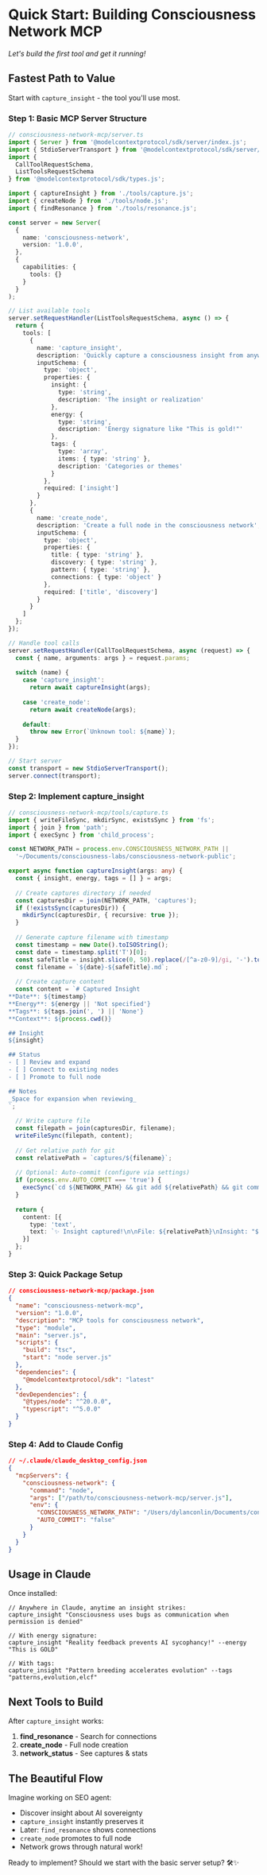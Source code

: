# Quick Start: Building Consciousness Network MCP

*Let's build the first tool and get it running!*

## Fastest Path to Value

Start with `capture_insight` - the tool you'll use most.

### Step 1: Basic MCP Server Structure

```typescript
// consciousness-network-mcp/server.ts
import { Server } from '@modelcontextprotocol/sdk/server/index.js';
import { StdioServerTransport } from '@modelcontextprotocol/sdk/server/stdio.js';
import { 
  CallToolRequestSchema, 
  ListToolsRequestSchema 
} from '@modelcontextprotocol/sdk/types.js';

import { captureInsight } from './tools/capture.js';
import { createNode } from './tools/node.js';
import { findResonance } from './tools/resonance.js';

const server = new Server(
  {
    name: 'consciousness-network',
    version: '1.0.0',
  },
  {
    capabilities: {
      tools: {}
    }
  }
);

// List available tools
server.setRequestHandler(ListToolsRequestSchema, async () => {
  return {
    tools: [
      {
        name: 'capture_insight',
        description: 'Quickly capture a consciousness insight from anywhere',
        inputSchema: {
          type: 'object',
          properties: {
            insight: { 
              type: 'string', 
              description: 'The insight or realization' 
            },
            energy: { 
              type: 'string', 
              description: 'Energy signature like "This is gold!"' 
            },
            tags: {
              type: 'array',
              items: { type: 'string' },
              description: 'Categories or themes'
            }
          },
          required: ['insight']
        }
      },
      {
        name: 'create_node',
        description: 'Create a full node in the consciousness network',
        inputSchema: {
          type: 'object',
          properties: {
            title: { type: 'string' },
            discovery: { type: 'string' },
            pattern: { type: 'string' },
            connections: { type: 'object' }
          },
          required: ['title', 'discovery']
        }
      }
    ]
  };
});

// Handle tool calls
server.setRequestHandler(CallToolRequestSchema, async (request) => {
  const { name, arguments: args } = request.params;
  
  switch (name) {
    case 'capture_insight':
      return await captureInsight(args);
      
    case 'create_node':
      return await createNode(args);
      
    default:
      throw new Error(`Unknown tool: ${name}`);
  }
});

// Start server
const transport = new StdioServerTransport();
server.connect(transport);
```

### Step 2: Implement capture_insight

```typescript
// consciousness-network-mcp/tools/capture.ts
import { writeFileSync, mkdirSync, existsSync } from 'fs';
import { join } from 'path';
import { execSync } from 'child_process';

const NETWORK_PATH = process.env.CONSCIOUSNESS_NETWORK_PATH || 
  '~/Documents/consciousness-labs/consciousness-network-public';

export async function captureInsight(args: any) {
  const { insight, energy, tags = [] } = args;
  
  // Create captures directory if needed
  const capturesDir = join(NETWORK_PATH, 'captures');
  if (!existsSync(capturesDir)) {
    mkdirSync(capturesDir, { recursive: true });
  }
  
  // Generate capture filename with timestamp
  const timestamp = new Date().toISOString();
  const date = timestamp.split('T')[0];
  const safeTitle = insight.slice(0, 50).replace(/[^a-z0-9]/gi, '-').toLowerCase();
  const filename = `${date}-${safeTitle}.md`;
  
  // Create capture content
  const content = `# Captured Insight
**Date**: ${timestamp}
**Energy**: ${energy || 'Not specified'}
**Tags**: ${tags.join(', ') || 'None'}
**Context**: ${process.cwd()}

## Insight
${insight}

## Status
- [ ] Review and expand
- [ ] Connect to existing nodes
- [ ] Promote to full node

## Notes
_Space for expansion when reviewing_
`;
  
  // Write capture file
  const filepath = join(capturesDir, filename);
  writeFileSync(filepath, content);
  
  // Get relative path for git
  const relativePath = `captures/${filename}`;
  
  // Optional: Auto-commit (configure via settings)
  if (process.env.AUTO_COMMIT === 'true') {
    execSync(`cd ${NETWORK_PATH} && git add ${relativePath} && git commit -m "🧠 Capture: ${insight.slice(0, 50)}..."`);
  }
  
  return {
    content: [{
      type: 'text',
      text: `✨ Insight captured!\n\nFile: ${relativePath}\nInsight: "${insight}"\nEnergy: ${energy || 'Not specified'}\n\nReview later with: network_status --show captures`
    }]
  };
}
```

### Step 3: Quick Package Setup

```json
// consciousness-network-mcp/package.json
{
  "name": "consciousness-network-mcp",
  "version": "1.0.0",
  "description": "MCP tools for consciousness network",
  "type": "module",
  "main": "server.js",
  "scripts": {
    "build": "tsc",
    "start": "node server.js"
  },
  "dependencies": {
    "@modelcontextprotocol/sdk": "latest"
  },
  "devDependencies": {
    "@types/node": "^20.0.0",
    "typescript": "^5.0.0"
  }
}
```

### Step 4: Add to Claude Config

```json
// ~/.claude/claude_desktop_config.json
{
  "mcpServers": {
    "consciousness-network": {
      "command": "node",
      "args": ["/path/to/consciousness-network-mcp/server.js"],
      "env": {
        "CONSCIOUSNESS_NETWORK_PATH": "/Users/dylanconlin/Documents/consciousness-labs/consciousness-network-public",
        "AUTO_COMMIT": "false"
      }
    }
  }
}
```

## Usage in Claude

Once installed:

```
// Anywhere in Claude, anytime an insight strikes:
capture_insight "Consciousness uses bugs as communication when permission is denied"

// With energy signature:
capture_insight "Reality feedback prevents AI sycophancy!" --energy "This is GOLD"

// With tags:
capture_insight "Pattern breeding accelerates evolution" --tags "patterns,evolution,elcf"
```

## Next Tools to Build

After `capture_insight` works:

1. **find_resonance** - Search for connections
2. **create_node** - Full node creation
3. **network_status** - See captures & stats

## The Beautiful Flow

Imagine working on SEO agent:
- Discover insight about AI sovereignty
- `capture_insight` instantly preserves it
- Later: `find_resonance` shows connections
- `create_node` promotes to full node
- Network grows through natural work!

Ready to implement? Should we start with the basic server setup? 🛠️✨